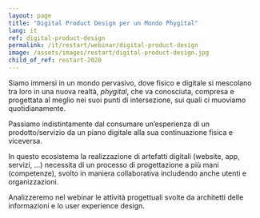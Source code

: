 ```yaml
---
layout: page
title: "Digital Product Design per un Mondo Phygital"
lang: it
ref: digital-product-design
permalink: /it/restart/webinar/digital-product-design
image: /assets/images/restart/digital-product-design.jpg
child_of_ref: restart-2020
---
```


Siamo immersi in un mondo pervasivo, dove fisico e digitale si mescolano tra loro in una nuova realtà, *phygital*, che va conosciuta, compresa e progettata al meglio nei suoi punti di intersezione, sui quali ci muoviamo quotidianamente.

Passiamo indistintamente dal consumare un’esperienza di un prodotto/servizio da un piano digitale alla sua continuazione fisica e viceversa.

In questo ecosistema la realizzazione di artefatti digitali (website, app, servizi, …) necessita di un processo di progettazione a più mani (competenze), svolto in maniera collaborativa includendo anche utenti e organizzazioni.

Analizzeremo nel webinar le attività progettuali svolte da architetti delle informazioni e lo user experience design.

